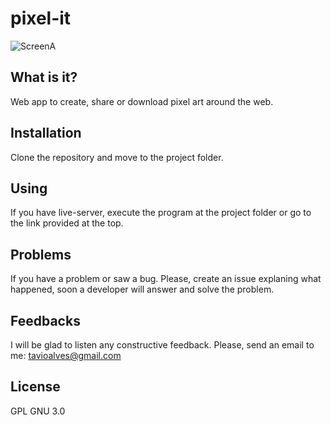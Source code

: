 # pixel-it

![ScreenA](pixelit.PNG)

## What is it?

Web app to create, share or download pixel art around the web. 

## Installation

Clone the repository and move to the project folder.

## Using

If you have live-server, execute the program at the project folder or go to the link provided at the top.

## Problems

If you have a problem or saw a bug. Please, create an issue explaning what happened, soon a developer will answer and solve the problem.

## Feedbacks

I will be glad to listen any constructive feedback. Please, send an email to me: tavioalves@gmail.com

## License

GPL GNU 3.0
